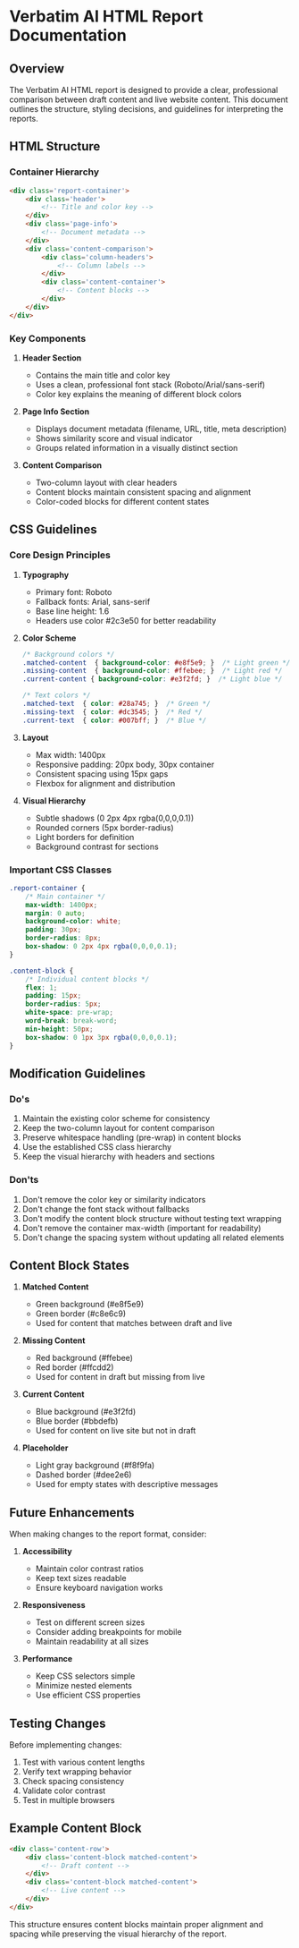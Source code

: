 # Verbatim AI HTML Report Documentation

## Overview
The Verbatim AI HTML report is designed to provide a clear, professional comparison between draft content and live website content. This document outlines the structure, styling decisions, and guidelines for interpreting the reports.

## HTML Structure

### Container Hierarchy
```html
<div class='report-container'>
    <div class='header'>
        <!-- Title and color key -->
    </div>
    <div class='page-info'>
        <!-- Document metadata -->
    </div>
    <div class='content-comparison'>
        <div class='column-headers'>
            <!-- Column labels -->
        </div>
        <div class='content-container'>
            <!-- Content blocks -->
        </div>
    </div>
</div>
```

### Key Components

1. **Header Section**
   - Contains the main title and color key
   - Uses a clean, professional font stack (Roboto/Arial/sans-serif)
   - Color key explains the meaning of different block colors

2. **Page Info Section**
   - Displays document metadata (filename, URL, title, meta description)
   - Shows similarity score and visual indicator
   - Groups related information in a visually distinct section

3. **Content Comparison**
   - Two-column layout with clear headers
   - Content blocks maintain consistent spacing and alignment
   - Color-coded blocks for different content states

## CSS Guidelines

### Core Design Principles

1. **Typography**
   - Primary font: Roboto
   - Fallback fonts: Arial, sans-serif
   - Base line height: 1.6
   - Headers use color #2c3e50 for better readability

2. **Color Scheme**
   ```css
   /* Background colors */
   .matched-content  { background-color: #e8f5e9; }  /* Light green */
   .missing-content  { background-color: #ffebee; }  /* Light red */
   .current-content { background-color: #e3f2fd; }  /* Light blue */
   
   /* Text colors */
   .matched-text  { color: #28a745; }  /* Green */
   .missing-text  { color: #dc3545; }  /* Red */
   .current-text  { color: #007bff; }  /* Blue */
   ```

3. **Layout**
   - Max width: 1400px
   - Responsive padding: 20px body, 30px container
   - Consistent spacing using 15px gaps
   - Flexbox for alignment and distribution

4. **Visual Hierarchy**
   - Subtle shadows (0 2px 4px rgba(0,0,0,0.1))
   - Rounded corners (5px border-radius)
   - Light borders for definition
   - Background contrast for sections

### Important CSS Classes

```css
.report-container {
    /* Main container */
    max-width: 1400px;
    margin: 0 auto;
    background-color: white;
    padding: 30px;
    border-radius: 8px;
    box-shadow: 0 2px 4px rgba(0,0,0,0.1);
}

.content-block {
    /* Individual content blocks */
    flex: 1;
    padding: 15px;
    border-radius: 5px;
    white-space: pre-wrap;
    word-break: break-word;
    min-height: 50px;
    box-shadow: 0 1px 3px rgba(0,0,0,0.1);
}
```

## Modification Guidelines

### Do's
1. Maintain the existing color scheme for consistency
2. Keep the two-column layout for content comparison
3. Preserve whitespace handling (pre-wrap) in content blocks
4. Use the established CSS class hierarchy
5. Keep the visual hierarchy with headers and sections

### Don'ts
1. Don't remove the color key or similarity indicators
2. Don't change the font stack without fallbacks
3. Don't modify the content block structure without testing text wrapping
4. Don't remove the container max-width (important for readability)
5. Don't change the spacing system without updating all related elements

## Content Block States

1. **Matched Content**
   - Green background (#e8f5e9)
   - Green border (#c8e6c9)
   - Used for content that matches between draft and live

2. **Missing Content**
   - Red background (#ffebee)
   - Red border (#ffcdd2)
   - Used for content in draft but missing from live

3. **Current Content**
   - Blue background (#e3f2fd)
   - Blue border (#bbdefb)
   - Used for content on live site but not in draft

4. **Placeholder**
   - Light gray background (#f8f9fa)
   - Dashed border (#dee2e6)
   - Used for empty states with descriptive messages

## Future Enhancements

When making changes to the report format, consider:

1. **Accessibility**
   - Maintain color contrast ratios
   - Keep text sizes readable
   - Ensure keyboard navigation works

2. **Responsiveness**
   - Test on different screen sizes
   - Consider adding breakpoints for mobile
   - Maintain readability at all sizes

3. **Performance**
   - Keep CSS selectors simple
   - Minimize nested elements
   - Use efficient CSS properties

## Testing Changes

Before implementing changes:

1. Test with various content lengths
2. Verify text wrapping behavior
3. Check spacing consistency
4. Validate color contrast
5. Test in multiple browsers

## Example Content Block

```html
<div class='content-row'>
    <div class='content-block matched-content'>
        <!-- Draft content -->
    </div>
    <div class='content-block matched-content'>
        <!-- Live content -->
    </div>
</div>
```

This structure ensures content blocks maintain proper alignment and spacing while preserving the visual hierarchy of the report. 